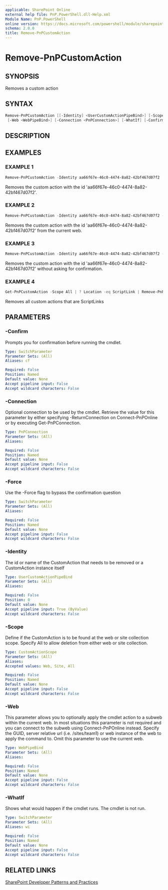 ```yaml
---
applicable: SharePoint Online
external help file: PnP.PowerShell.dll-Help.xml
Module Name: PnP.PowerShell
online version: https://docs.microsoft.com/powershell/module/sharepoint-pnp/remove-pnpcustomaction
schema: 2.0.0
title: Remove-PnPCustomAction
---
```


# Remove-PnPCustomAction

## SYNOPSIS
Removes a custom action

## SYNTAX

```powershell
Remove-PnPCustomAction [[-Identity] <UserCustomActionPipeBind>] [-Scope <CustomActionScope>] [-Force]
 [-Web <WebPipeBind>] [-Connection <PnPConnection>] [-WhatIf] [-Confirm] [<CommonParameters>]
```

## DESCRIPTION

## EXAMPLES

### EXAMPLE 1
```powershell
Remove-PnPCustomAction -Identity aa66f67e-46c0-4474-8a82-42bf467d07f2
```

Removes the custom action with the id 'aa66f67e-46c0-4474-8a82-42bf467d07f2'.

### EXAMPLE 2
```powershell
Remove-PnPCustomAction -Identity aa66f67e-46c0-4474-8a82-42bf467d07f2 -Scope web
```

Removes the custom action with the id 'aa66f67e-46c0-4474-8a82-42bf467d07f2' from the current web.

### EXAMPLE 3
```powershell
Remove-PnPCustomAction -Identity aa66f67e-46c0-4474-8a82-42bf467d07f2 -Force
```

Removes the custom action with the id 'aa66f67e-46c0-4474-8a82-42bf467d07f2' without asking for confirmation.

### EXAMPLE 4
```powershell
Get-PnPCustomAction -Scope All | ? Location -eq ScriptLink | Remove-PnPCustomAction
```

Removes all custom actions that are ScriptLinks

## PARAMETERS

### -Confirm
Prompts you for confirmation before running the cmdlet.

```yaml
Type: SwitchParameter
Parameter Sets: (All)
Aliases: cf

Required: False
Position: Named
Default value: None
Accept pipeline input: False
Accept wildcard characters: False
```

### -Connection
Optional connection to be used by the cmdlet. Retrieve the value for this parameter by either specifying -ReturnConnection on Connect-PnPOnline or by executing Get-PnPConnection.

```yaml
Type: PnPConnection
Parameter Sets: (All)
Aliases:

Required: False
Position: Named
Default value: None
Accept pipeline input: False
Accept wildcard characters: False
```

### -Force
Use the -Force flag to bypass the confirmation question

```yaml
Type: SwitchParameter
Parameter Sets: (All)
Aliases:

Required: False
Position: Named
Default value: None
Accept pipeline input: False
Accept wildcard characters: False
```

### -Identity
The id or name of the CustomAction that needs to be removed or a CustomAction instance itself

```yaml
Type: UserCustomActionPipeBind
Parameter Sets: (All)
Aliases:

Required: False
Position: 0
Default value: None
Accept pipeline input: True (ByValue)
Accept wildcard characters: False
```

### -Scope
Define if the CustomAction is to be found at the web or site collection scope. Specify All to allow deletion from either web or site collection.

```yaml
Type: CustomActionScope
Parameter Sets: (All)
Aliases:
Accepted values: Web, Site, All

Required: False
Position: Named
Default value: None
Accept pipeline input: False
Accept wildcard characters: False
```

### -Web
This parameter allows you to optionally apply the cmdlet action to a subweb within the current web. In most situations this parameter is not required and you can connect to the subweb using Connect-PnPOnline instead. Specify the GUID, server relative url (i.e. /sites/team1) or web instance of the web to apply the command to. Omit this parameter to use the current web.

```yaml
Type: WebPipeBind
Parameter Sets: (All)
Aliases:

Required: False
Position: Named
Default value: None
Accept pipeline input: False
Accept wildcard characters: False
```

### -WhatIf
Shows what would happen if the cmdlet runs. The cmdlet is not run.

```yaml
Type: SwitchParameter
Parameter Sets: (All)
Aliases: wi

Required: False
Position: Named
Default value: None
Accept pipeline input: False
Accept wildcard characters: False
```

## RELATED LINKS

[SharePoint Developer Patterns and Practices](https://aka.ms/sppnp)